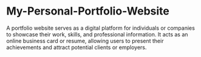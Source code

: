 # My-Personal-Portfolio-Website
A portfolio website serves as a digital platform for individuals or companies to showcase their work, skills, and professional information. It acts as an online business card or resume, allowing users to present their achievements and attract potential clients or employers.
